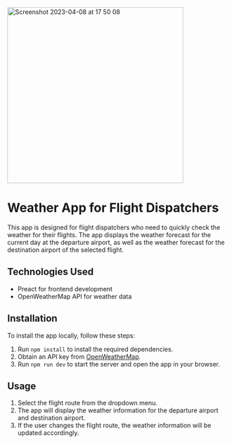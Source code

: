 <img width="400" alt="Screenshot 2023-04-08 at 17 50 08" src="https://user-images.githubusercontent.com/94860261/230733500-49d0bae5-d3df-4c6f-8b83-8d693d5f4b49.png">

<!DOCTYPE html>
<html>
<head>
  <meta charset="UTF-8">
</head>
<body>
  <h1>Weather App for Flight Dispatchers</h1>
  <p>This app is designed for flight dispatchers who need to quickly check the weather for their flights. The app displays the weather forecast for the current day at the departure airport, as well as the weather forecast for the destination airport of the selected flight.</p>
  <h2>Technologies Used</h2>
  <ul>
    <li>Preact for frontend development</li>
    <li>OpenWeatherMap API for weather data</li>
  </ul>
  <h2>Installation</h2>
  <p>To install the app locally, follow these steps:</p>
  <ol>
    <li>Run <code>npm install</code> to install the required dependencies.</li>
    <li>Obtain an API key from <a href="https://openweathermap.org/">OpenWeatherMap</a>.</li>
    <li>Run <code>npm run dev</code> to start the server and open the app in your browser.</li>
  </ol>
  <h2>Usage</h2>
  <ol>
    <li>Select the flight route from the dropdown menu.</li>
    <li>The app will display the weather information for the departure airport and destination airport.</li>
    <li>If the user changes the flight route, the weather information will be updated accordingly.</li>
  </ol>
</body>
</html>
